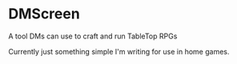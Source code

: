 # DMScreen
A tool DMs can use to craft and run TableTop RPGs

Currently just something simple I'm writing for use in home games.
